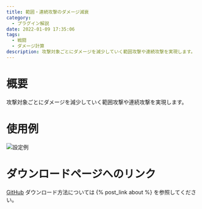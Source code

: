 ```yaml
---
title: 範囲・連続攻撃のダメージ減衰
category:
  - プラグイン解説
date: 2022-01-09 17:35:06
tags:
  - 戦闘
  - ダメージ計算
description: 攻撃対象ごとにダメージを減少していく範囲攻撃や連続攻撃を実現します。
---
```


# 概要

攻撃対象ごとにダメージを減少していく範囲攻撃や連続攻撃を実現します。

# 使用例

![設定例](multi-attack-damage-fall.png "設定例")

# ダウンロードページへのリンク

[GitHub](https://github.com/elleonard/DarkPlasma-MZ-Plugins/blob/release/DarkPlasma_MultiAttackDamageFall.js)
ダウンロード方法については {% post_link about %} を参照してください。
